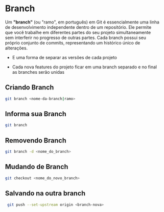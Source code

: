 # Branch

Um **"branch"** (ou "ramo", em português) em Git é essencialmente uma linha de desenvolvimento independente dentro de um repositório. Ele permite que você trabalhe em diferentes partes do seu projeto simultaneamente sem interferir no progresso de outras partes. Cada branch possui seu próprio conjunto de commits, representando um histórico único de alterações.

* E uma forma de separar as versões de cada projeto

* Cada nova features do projeto ficar em uma branch separado e no final as branches serão unidas



## Criando Branch

```bash
git branch <nome-da-branch|ramo>
```

## Informa sua Branch

```bash
git branch
```

## Removendo Branch

```bash
git branch -d <nome_do_branch>
```

## Mudando de Branch

```bash
git checkout <nome_do_novo_branch>
```

## Salvando na outra branch

```bash
 git push --set-upstream origin <branch-nova>
```


